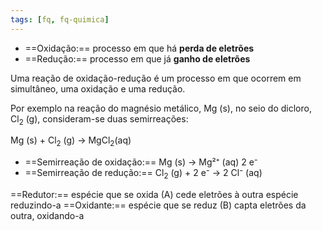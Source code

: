 ```yaml
---
tags: [fq, fq-quimica]
---
```


- ==Oxidação:== processo em que há **perda de eletrões**
- ==Redução:== processo em que já **ganho de eletrões**

Uma reação de oxidação-redução é um processo em que ocorrem em simultâneo, uma oxidação e uma redução.

Por exemplo na reação do magnésio metálico, Mg (s), no seio do dicloro, Cl$_2$ (g), consideram-se duas semirreações:

Mg (s) + Cl$_2$ (g) -> MgCl$_2$(aq)
- ==Semirreação de oxidação:== Mg (s) -> Mg²⁺ (aq)  2 e⁻
- ==Semirreação de redução:== Cl$_2$ (g) + 2 e⁻ -> 2 Cl⁻ (aq)

==Redutor:== espécie que se oxida (A) cede eletrões à outra espécie reduzindo-a
==Oxidante:== espécie que se reduz (B) capta eletrões da outra, oxidando-a